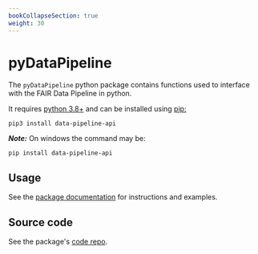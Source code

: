 ```yaml
---
bookCollapseSection: true
weight: 30
---
```


# pyDataPipeline

The `pyDataPipeline` python package contains functions used to interface with the FAIR Data Pipeline in python.

It requires [python 3.8+](https://www.python.org/downloads/) and can be installed using [pip:](https://pypi.org/project/data-pipeline-api/)

```
pip3 install data-pipeline-api
```

***Note:***
On windows the command may be:
```
pip install data-pipeline-api
```

## Usage

See the [package documentation][docs] for instructions and examples.

## Source code

See the package's [code repo][repo].

[docs]: https://www.fairdatapipeline.org/pyDataPipeline/
[repo]: https://github.com/FAIRDataPipeline/pyDataPipeline